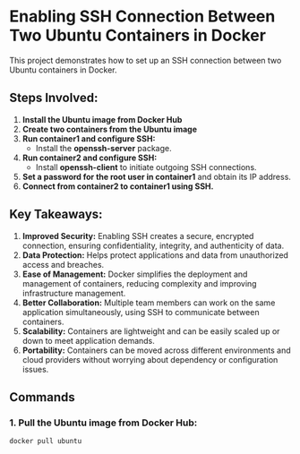 # Enabling SSH Connection Between Two Ubuntu Containers in Docker

This project demonstrates how to set up an SSH connection between two Ubuntu containers in Docker.

## Steps Involved:

1. **Install the Ubuntu image from Docker Hub**
2. **Create two containers from the Ubuntu image**
3. **Run container1 and configure SSH:**
   - Install the **openssh-server** package.
4. **Run container2 and configure SSH:**
   - Install **openssh-client** to initiate outgoing SSH connections.
5. **Set a password for the root user in container1** and obtain its IP address.
6. **Connect from container2 to container1 using SSH.**

## Key Takeaways:

1. **Improved Security:** Enabling SSH creates a secure, encrypted connection, ensuring confidentiality, integrity, and authenticity of data.
2. **Data Protection:** Helps protect applications and data from unauthorized access and breaches.
3. **Ease of Management:** Docker simplifies the deployment and management of containers, reducing complexity and improving infrastructure management.
4. **Better Collaboration:** Multiple team members can work on the same application simultaneously, using SSH to communicate between containers.
5. **Scalability:** Containers are lightweight and can be easily scaled up or down to meet application demands.
6. **Portability:** Containers can be moved across different environments and cloud providers without worrying about dependency or configuration issues.

## Commands

### 1. Pull the Ubuntu image from Docker Hub:
```bash
docker pull ubuntu
